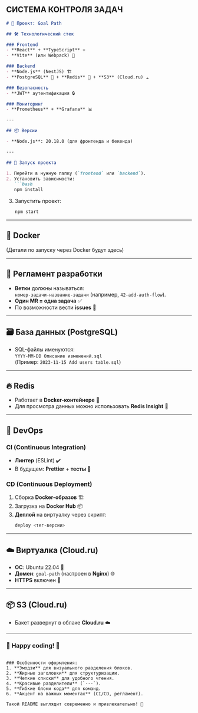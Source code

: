 ## СИСТЕМА КОНТРОЛЯ ЗАДАЧ 

```markdown
# 🚀 Проект: Goal Path 

## 🛠 Технологический стек

### Frontend
- **React** + **TypeScript** ⚛️  
- **Vite** (или Webpack) 🚀  

### Backend  
- **Node.js** (NestJS) 🏗️  
- **PostgreSQL** 🐘 + **Redis** 🧠 + **S3** (Cloud.ru) ☁️  

### Безопасность  
- **JWT** аутентификация 🔒  

### Мониторинг  
- **Prometheus** + **Grafana** 📊  

---

## 📦 Версии  

- **Node.js**: 20.18.0 (для фронтенда и бекенда)  

---

## 🏁 Запуск проекта  

1. Перейти в нужную папку (`frontend` или `backend`).  
2. Установить зависимости:  
   ```bash
   npm install
   ```
3. Запустить проект:  
   ```bash
   npm start
   ```

---

## 🐳 Docker  

(Детали по запуску через Docker будут здесь)  

---

## 🔄 Регламент разработки  

- **Ветки** должны называться:  
  `номер-задачи-название-задачи` (например, `42-add-auth-flow`).  
- **Один MR = одна задача** ✅  
- По возможности вести **issues** 📌  

---

## 🗃 База данных (PostgreSQL)  

- SQL-файлы именуются:  
  `YYYY-MM-DD Описание изменений.sql`  
  (Пример: `2023-11-15 Add users table.sql`)  

---

## 🔥 Redis  

- Работает в **Docker-контейнере** 🐳  
- Для просмотра данных можно использовать **Redis Insight** 👀  

---

## 🚀 DevOps  

### CI (Continuous Integration)  
- **Линтер** (ESLint) ✔️  
- В будущем: **Prettier** + **тесты** 🧪  

### CD (Continuous Deployment)  
1. Сборка **Docker-образов** 🏗️  
2. Загрузка на **Docker Hub** 📦  
3. **Деплой** на виртуалку через скрипт:  
   ```bash
   deploy <тег-версии>
   ```

---

## ☁️ Виртуалка (Cloud.ru)  

- **ОС**: Ubuntu 22.04 🐧  
- **Домен**: `goal-path` (настроен в **Nginx**) 🌐  
- **HTTPS** включен 🔐  

---

## 📦 S3 (Cloud.ru)  

- Бакет развернут в облаке **Cloud.ru** ☁️  

---

### 🎀 **Happy coding!** 🎉  
```

### Особенности оформления:
1. **Эмодзи** для визуального разделения блоков.
2. **Жирные заголовки** для структуризации.
3. **Четкие списки** для удобного чтения.
4. **Красивые разделители** (`---`).
5. **Гибкие блоки кода** для команд.
6. **Акцент на важных моментах** (CI/CD, регламент).

Такой README выглядит современно и привлекательно! 🚀
